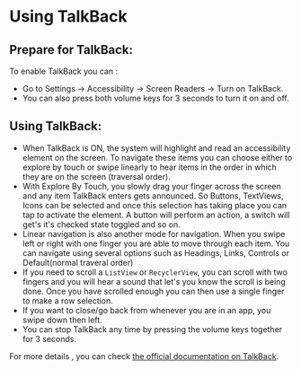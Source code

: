 # Using TalkBack

## Prepare for TalkBack:
To enable TalkBack you can : 

- Go to Settings -> Accessibility -> Screen Readers -> Turn on TalkBack.
- You can also press both volume keys for 3 seconds to turn it on and off.

## Using TalkBack:
- When TalkBack is ON, the system will highlight and read an accessibility element on the screen. To navigate these items you can choose either to explore by touch or swipe linearly to hear items in the order in which they are on the screen (traversal order). 
- With Explore By Touch, you slowly drag your finger across the screen and any item TalkBack enters gets announced. So Buttons, TextViews, Icons can be selected and once this selection has taking place you can tap to activate the element. A button will perform an action, a switch will get's it's checked state toggled and so on. 
- Linear navigation is also another mode for navigation. When you swipe left or right with one finger you are able to move through each item. You can navigate using several options such as Headings, Links, Controls or Default(normal traveral order) 
- If you need to scroll a `ListView` or `RecyclerView`, you can scroll with two fingers and you will hear a sound that let's you know the scroll is being done. Once you have scrolled enough you can then use a single finger to make a row selection.
- If you want to close/go back from whenever you are in an app, you swipe down then left.
- You can stop TalkBack any time by pressing the volume keys together for 3 seconds. 

For more details , you can check [the official documentation on TalkBack](https://support.google.com/accessibility/android/answer/6283677?hl=en&ref_topic=3529932).